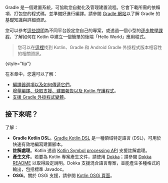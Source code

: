 [//]: # (title: Gradle)

Gradle 是一個建置系統，可協助您自動化及管理建置流程。它會下載所需的依賴項、打包您的程式碼，並準備好進行編譯。請參閱 [Gradle 網站](https://docs.gradle.org/current/userguide/userguide.html)以了解 Gradle 的基礎知識與詳細資訊。

您可以參考[這些說明](gradle-configure-project.md)為不同平台設定您自己的專案，或透過一個小型的[逐步教學課程](get-started-with-jvm-gradle-project.md)，了解如何在 Kotlin 中建立一個簡單的後端「Hello World」應用程式。

> 您可以在[這裡](gradle-configure-project.md#apply-the-plugin)找到 Kotlin、Gradle 和 Android Gradle 外掛程式版本相容性的相關資訊。
>
{style="tip"}

在本章中，您還可以了解：
* [編譯器選項以及如何傳遞它們](gradle-compiler-options.md)。
* [增量編譯、快取支援、建置報告以及 Kotlin 守護程式](gradle-compilation-and-caches.md)。
* [支援 Gradle 外掛程式變體](gradle-plugin-variants.md)。

## 接下來呢？

了解：
* **Gradle Kotlin DSL**。[Gradle Kotlin DSL](https://docs.gradle.org/current/userguide/kotlin_dsl.html) 是一種領域特定語言 (DSL)，可用於快速有效地編寫建置腳本。
* **註解處理**。Kotlin 透過 [Kotlin Symbol processing API](ksp-reference.md) 支援註解處理。
* **產生文件**。若要為 Kotlin 專案產生文件，請使用 [Dokka](https://github.com/Kotlin/dokka)；請參閱 [Dokka README](https://github.com/Kotlin/dokka/blob/master/README.md#using-the-gradle-plugin) 以取得設定說明。Dokka 支援混合語言專案，並能產生多種格式的輸出，包括標準 Javadoc。
* **OSGi**。關於 OSGi 支援，請參閱 [Kotlin OSGi 頁面](kotlin-osgi.md)。